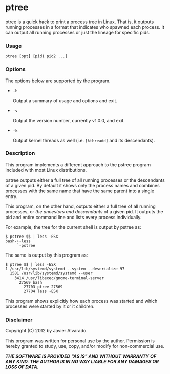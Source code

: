 # ptree

ptree is a quick hack to print a process tree in Linux. That is, it outputs running processes in a format that indicates who spawned each process. It can output all running processes or just the lineage for specific pids.

### Usage

    ptree [opt] [pid1 pid2 ...]

### Options

The options below are supported by the program.

* `-h`

  Output a summary of usage and options and exit.

* `-v`

  Output the version number, currently v1.0.0, and exit.    

* `-k`

  Output kernel threads as well (i.e. `[kthreadd]` and its descendants).

### Description

This program implements a different approach to the pstree program included with most Linux distributions.

pstree outputs either a full tree of all running processes or the descendants of a given pid. By default it shows only the process names and combines processes with the same name that have the same parent into a single entry.

This program, on the other hand, outputs either a full tree of all running processes, or *the ancestors and descendants* of a given pid. It outputs the pid and entire command line and lists every process individually.

For example, the tree for the current shell is output by pstree as:

```
$ pstree $$ | less -ESX
bash-+-less
     `-pstree

```

The same is output by this program as:

```
$ ptree $$ | less -ESX
1 /usr/lib/systemd/systemd --system --deserialize 97
  1581 /usr/lib/systemd/systemd --user
    3414 /usr/libexec/gnome-terminal-server
      27569 bash
        27703 ptree 27569
        27704 less -ESX
```

This program shows explicitly how each process was started and which processes were started by it or it children.

### Disclaimer

Copyright (C) 2012 by Javier Alvarado.

This program was written for personal use by the author. Permission is hereby granted to study, use, copy, and/or modify for non-commercial use.

***THE SOFTWARE IS PROVIDED "AS IS" AND WITHOUT WARRANTY OF ANY KIND. THE AUTHOR IS IN NO WAY LIABLE FOR ANY DAMAGES OR LOSS OF DATA.***
